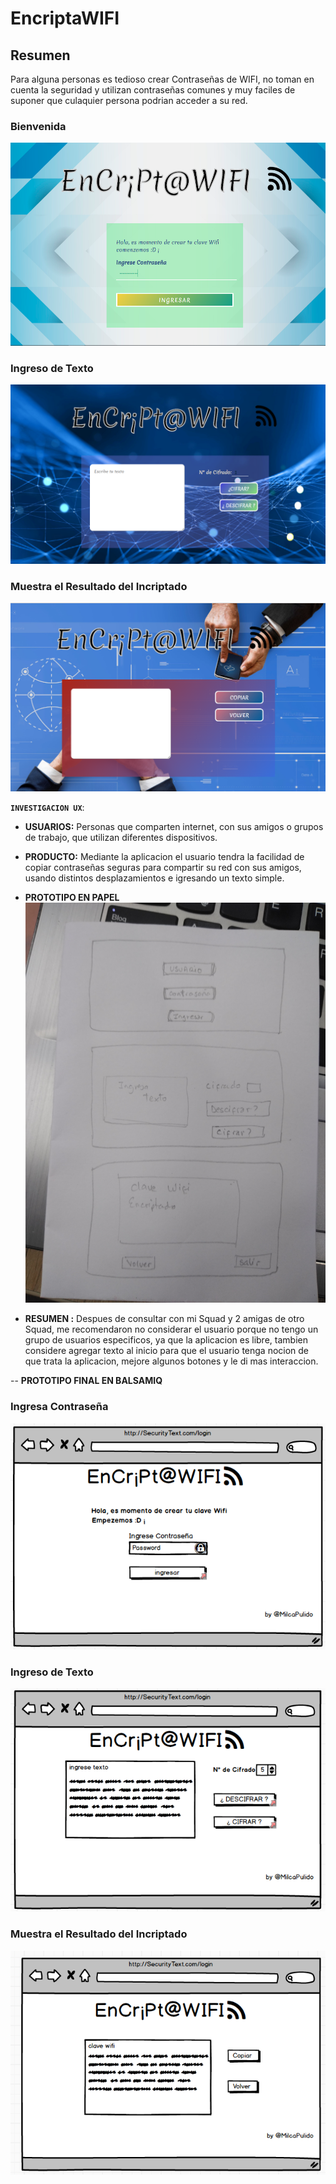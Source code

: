 # EncriptaWIFI

## Resumen

Para alguna personas es tedioso crear Contraseñas de WIFI, no toman en cuenta la seguridad y utilizan contraseñas comunes y muy faciles de suponer que culaquier persona podrian acceder a su red.

### Bienvenida

  ![Bienvenida](img/bienvenida1.PNG)

### Ingreso de Texto
  ![Bienvenida](img/pantalla2.PNG)

### Muestra el Resultado del Incriptado
  ![Bienvenida](img/pantalla3.PNG)

**`INVESTIGACION UX`**:

  - **USUARIOS:** Personas que comparten internet,    con sus amigos o grupos de trabajo, que utilizan diferentes dispositivos.
  
  - **PRODUCTO:** Mediante la aplicacion el usuario tendra la facilidad de copiar contraseñas seguras para compartir su red con sus amigos, usando distintos desplazamientos e igresando un texto simple.

  - **PROTOTIPO EN PAPEL**
  ![Bienvenida](img/prototipo.jpg)
 
  - **RESUMEN :** Despues de consultar con mi Squad y 2 amigas de otro Squad, me recomendaron no considerar el usuario porque no tengo un grupo de usuarios especificos, ya que la aplicacion es libre, tambien considere agregar texto al inicio para que el usuario tenga nocion de que trata la aplicacion, mejore algunos botones y le di mas interaccion.

  -- **PROTOTIPO FINAL EN BALSAMIQ**
  ### Ingresa Contraseña
  ![Bienvenida](img/bienvenida.PNG) 
  ### Ingreso de Texto
  ![Bienvenida](img/wifi2.PNG)

  ### Muestra el Resultado del Incriptado
  ![Bienvenida](img/wifi3.PNG)


